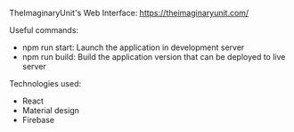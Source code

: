 TheImaginaryUnit's Web Interface: https://theimaginaryunit.com/

Useful commands:
- npm run start: Launch the application in development server
- npm run build: Build the application version that can be deployed to live server

Technologies used:
- React
- Material design
- Firebase